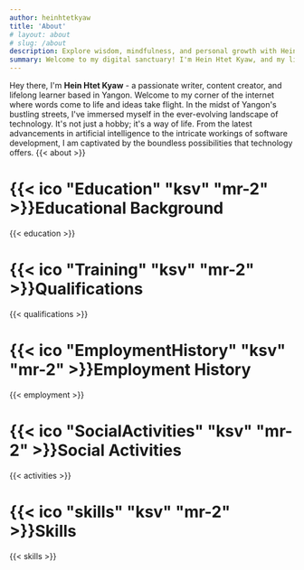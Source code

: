 ```yaml
---
author: heinhtetkyaw
title: 'About'
# layout: about
# slug: /about
description: Explore wisdom, mindfulness, and personal growth with Hein Htet Kyaw. Your journey to a more meaningful life starts here.
summary: Welcome to my digital sanctuary! I'm Hein Htet Kyaw, and my life's greatest passion is sharing wisdom. I hail from Yangon, where my journey of exploration and enlightenment began. From a young age, I've been captivated by the timeless pursuit of knowledge and the profound insights that emerge from it.
---
```


Hey there, I'm **Hein Htet Kyaw** - a passionate writer, content creator, and lifelong learner based in Yangon. Welcome to my corner of the internet where words come to life and ideas take flight. In the midst of Yangon's bustling streets, I've immersed myself in the ever-evolving landscape of technology. It's not just a hobby; it's a way of life. From the latest advancements in artificial intelligence to the intricate workings of software development, I am captivated by the boundless possibilities that technology offers.
{{< about >}}

# {{< ico "Education" "ksv" "mr-2" >}}**Educational Background**

{{< education >}}

# {{< ico "Training" "ksv" "mr-2" >}}**Qualifications**

{{< qualifications >}}

# {{< ico "EmploymentHistory" "ksv" "mr-2" >}}**Employment History**

{{< employment >}}

# {{< ico "SocialActivities" "ksv" "mr-2" >}}**Social Activities**

{{< activities >}}

# {{< ico "skills" "ksv" "mr-2" >}}**Skills**

{{< skills >}}
